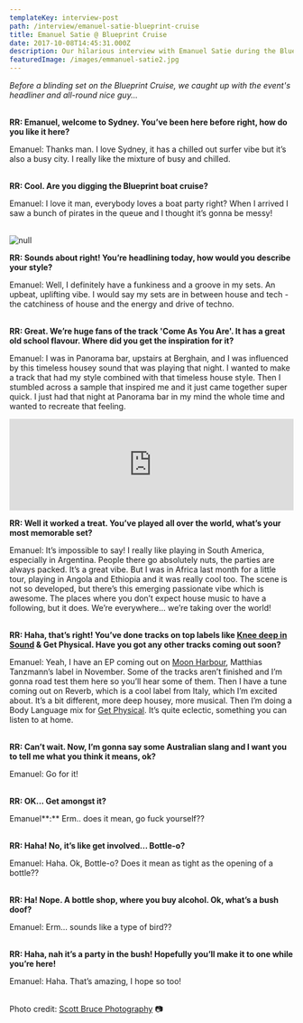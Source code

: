 ```yaml
---
templateKey: interview-post
path: /interview/emanuel-satie-blueprint-cruise
title: Emanuel Satie @ Blueprint Cruise
date: 2017-10-08T14:45:31.000Z
description: Our hilarious interview with Emanuel Satie during the Blueprint Cruise
featuredImage: /images/emmanuel-satie2.jpg
---
```

_Before a blinding set on the Blueprint Cruise, we caught up with the event's headliner and all-round nice guy..._
<br><br>

**RR: Emanuel, welcome to Sydney. You’ve been here before right, how do you like it here?**

Emanuel: Thanks man. I love Sydney, it has a chilled out surfer vibe but it’s also a busy city. I really like the mixture of busy and chilled.
<br><br>

**RR: Cool. Are you digging the Blueprint boat cruise?**

Emanuel: I love it man, everybody loves a boat party right? When I arrived I saw a bunch of pirates in the queue and I thought it’s gonna be messy!
<br><br>

![null](/images/emanuel-satie.jpg)

**RR: Sounds about right! You’re headlining today, how would you describe your style?**

Emanuel: Well, I definitely have a funkiness and a groove in my sets. An upbeat, uplifting vibe. I would say my sets are in between house and tech - the catchiness of house and the energy and drive of techno.
<br><br>

**RR: Great. We’re huge fans of the track 'Come As You Are'. It has a great old school flavour. Where did you get the inspiration for it?**

Emanuel: I was in Panorama bar, upstairs at Berghain, and I was influenced by this timeless housey sound that was playing that night. I wanted to make a track that had my style combined with that timeless house style. Then I stumbled across a sample that inspired me and it just came together super quick. I just had that night at Panorama bar in my mind the whole time and wanted to recreate that feeling.

<iframe src="https://embed.beatport.com/?id=7550886&type=track" width="100%" height="162" frameborder="0" scrolling="no" style="max-width:600px;"></iframe>

**RR: Well it worked a treat. You’ve played all over the world, what’s your most memorable set?**

Emanuel: It’s impossible to say! I really like playing in South America, especially in Argentina. People there go absolutely nuts, the parties are always packed. It’s a great vibe. But I was in Africa last month for a little tour, playing in Angola and Ethiopia and it was really cool too. The scene is not so developed, but there’s this emerging passionate vibe which is awesome. The places where you don’t expect house music to have a following, but it does. We’re everywhere… we’re taking over the world!
<br><br>

**RR: Haha, that’s right! You’ve done tracks on top labels like [Knee deep in Sound](https://www.facebook.com/KneeDeepInSound/) & Get Physical. Have you got any other tracks coming out soon?**

Emanuel: Yeah, I have an EP coming out on [Moon Harbour](https://l.facebook.com/l.php?u=http%3A%2F%2Fmoonharbour.com%2Flive%2F&h=ATOYov-fQVIcisTKQve_H0Xkwv8EIYQkKvsOCytzFYMiWio0KhWFBk33T8MAaZQp78bSXGl2s_W10kv8vsV7pt2yUkp1Ar0yE8OMJATzoQSAevmKBe2iwxmjlJmCxHB4mToWCSIB), Matthias Tanzmann’s label in November. Some of the tracks aren’t finished and I’m gonna road test them here so you’ll hear some of them. Then I have a tune coming out on Reverb, which is a cool label from Italy, which I’m excited about. It’s a bit different, more deep housey, more musical. Then I’m doing a Body Language mix for [Get Physical](https://l.facebook.com/l.php?u=http%3A%2F%2Fwww.getphysicalmusic.com%2F&h=ATMqHrDUKah07UeGpIPgpsrsJJJYAypeQbRNGCqdMw0fo_-FxAeU7Ausb5JMHqGQMykChAGTiSYHvv6G9-TrcaQOf30wUica_DvGqJiBqzbJJSBcEdzmDvR8014hrXJRCipMjQEp). It’s quite eclectic, something you can listen to at home.
<br><br>

**RR: Can’t wait. Now, I’m gonna say some Australian slang and I want you to tell me what you think it means, ok?**

Emanuel: Go for it!
<br><br>

**RR: OK... Get amongst it?**

Emanuel**:** Erm.. does it mean, go fuck yourself??
<br><br>

**RR: Haha! No, it’s like get involved… Bottle-o?**

Emanuel: Haha. Ok, Bottle-o? Does it mean as tight as the opening of a bottle??
<br><br>

**RR: Ha! Nope. A bottle shop, where you buy alcohol. Ok, what’s a bush doof?**

Emanuel: Erm… sounds like a type of bird??
<br><br>

**RR: Haha, nah it’s a party in the bush! Hopefully you’ll make it to one while you’re here!**

Emanuel: Haha. That’s amazing, I hope so too!
<br><br>

Photo credit: [Scott Bruce Photography](https://www.facebook.com/scottbrucephotography/) 📷
